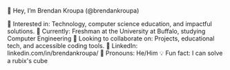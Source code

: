 👋 Hey, I’m Brendan Kroupa (@brendankroupa)

🚀 Interested in: Technology, computer science education, and impactful solutions.
📘 Currently: Freshman at the University at Buffalo, studying Computer Engineering
🤝 Looking to collaborate on: Projects, educational tech, and accessible coding tools.
🔗 LinkedIn: linkedin.com/in/brendankroupa/
👤 Pronouns: He/Him
💡 Fun fact: I can solve a rubix's cube

<!--- brendankroupa/brendankroupa is a ✨ special ✨ repository because its `README.md` (this file) appears on your GitHub profile. You can click the Preview link to take a look at your changes. --->
